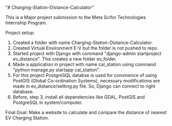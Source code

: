 "# Charging-Station-Distance-Calculator" 

This is a Major project submission to the Meta Scifor Technologies Internship Program.

Project setup:
1. Created a folder with name Charging-Station-Distance-Calculator.
2. Created Virtual Environment E-V but the folder is not pushed to repo.
3. Started project with Django with command "django-admin startproject ev_distance". This creates a new folder ev_folder.
4. Made a application in project with name cal_station using command "python manage.py startapp cal_station".
5. For this project PostgreSQL databse is used for convinence of using PostGIS (Global Co-ordination Systems), necessary modifications are made in ev_distance/setting.py file. So, Django can connect to right database.
6. Before, step 3, install all dependencies like GDAL, PostGIS and PostgreSQL in system/computer.

Final Goal: Make a website to calculate and compare the distance of nearest EV Charging Station.
